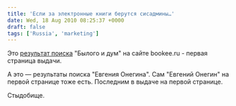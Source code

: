 ```yaml
---
title: 'Если за электронные книги берутся сисадмины…'
date: Wed, 18 Aug 2010 08:25:37 +0000
draft: false
tags: ['Russia', 'marketing']
---
```



Это [результат поиска](http://bookee.ru/search/?q=%D0%B1%D1%8B%D0%BB%D0%BE%D0%B5+%D0%B8+%D0%B4%D1%83%D0%BC%D1%8B&x=0&y=0#) "Былого и дум" на сайте bookee.ru - первая страница выдачи. 


А это — результаты поиска "Евгения Онегина". Сам "Евгений Онегин" на первой странице тоже есть. Последним в выдаче на первой странице.

Стыдобище.